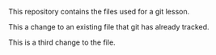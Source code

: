 This repository contains the files used for a git lesson.

This a change to an existing file that git has already tracked.

This is a third change to the file.
